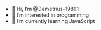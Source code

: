 - 👋 Hi, I’m @Demetrius-19891
- 👀 I’m interested in programming
- 🌱 I’m currently learning JavaScript

<!---
Demetrius-19891/Demetrius-19891 is a ✨ special ✨ repository because its `README.md` (this file) appears on your GitHub profile.
You can click the Preview link to take a look at your changes.
--->
